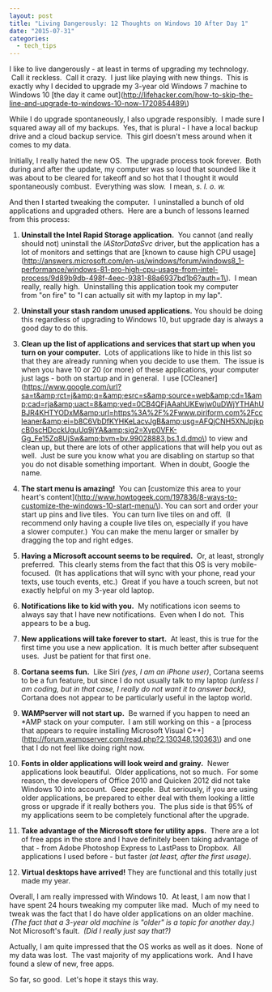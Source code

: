```yaml
---
layout: post
title: "Living Dangerously: 12 Thoughts on Windows 10 After Day 1"
date: "2015-07-31"
categories:
  - tech_tips
---
```


I like to live dangerously - at least in terms of upgrading my technology.  Call it reckless.  Call it crazy.  I just like playing with new things.  This is exactly why I decided to upgrade my 3-year old Windows 7 machine to Windows 10 [the day it came out](http://lifehacker.com/how-to-skip-the-line-and-upgrade-to-windows-10-now-1720854489\)

While I do upgrade spontaneously, I also upgrade responsibly.  I made sure I squared away all of my backups.  Yes, that is plural - I have a local backup drive and a cloud backup service.  This girl doesn't mess around when it comes to my data.

Initially, I really hated the new OS.  The upgrade process took forever.  Both during and after the update, my computer was so loud that sounded like it was about to be cleared for takeoff and so hot that I thought it would spontaneously combust.  Everything was slow.  I mean, _s. l. o. w._

And then I started tweaking the computer.  I uninstalled a bunch of old applications and upgraded others.  Here are a bunch of lessons learned from this process:

1. **Uninstall the Intel Rapid Storage application.**  You cannot (and really should not) uninstall the _IAStorDataSvc_ driver, but the application has a lot of monitors and settings that are [known to cause high CPU usage](http://answers.microsoft.com/en-us/windows/forum/windows8_1-performance/windows-81-pro-high-cpu-usage-from-intel-process/9d89b9db-498f-4eec-9381-88a6937bd1b6?auth=1\).  I mean really, really high.  Uninstalling this application took my computer from "on fire" to "I can actually sit with my laptop in my lap".

2. **Uninstall your stash random unused applications.** You should be doing this regardless of upgrading to Windows 10, but upgrade day is always a good day to do this.

3. **Clean up the list of applications and services that start up when you turn on your computer.**  Lots of applications like to hide in this list so that they are already running when you decide to use them.  The issue is when you have 10 or 20 (or more) of these applications, your computer just lags - both on startup and in general.  I use [CCleaner](https://www.google.com/url?sa=t&amp;rct=j&amp;q=&amp;esrc=s&amp;source=web&amp;cd=1&amp;cad=rja&amp;uact=8&amp;ved=0CB4QFjAAahUKEwjw0uDWjYTHAhUBJR4KHTYODxM&amp;url=https%3A%2F%2Fwww.piriform.com%2Fccleaner&amp;ei=b8C6VbDfKYHKeLacvJgB&amp;usg=AFQjCNH5XNJpjkpcB0scHDcckUguUq9jYA&amp;sig2=Xyp0VFK-Gg_Fe15Zq8UjSw&amp;bvm=bv.99028883,bs.1,d.dmo\) to view and clean up, but there are lots of other applications that will help you out as well.  Just be sure you know what you are disabling on startup so that you do not disable something important.  When in doubt, Google the name.

4. **The start menu is amazing!**  You can [customize this area to your heart's content](http://www.howtogeek.com/197836/8-ways-to-customize-the-windows-10-start-menu/\). You can sort and order your start up pins and live tiles.  You can turn live tiles on and off.  (I recommend only having a couple live tiles on, especially if you have a slower computer.)  You can make the menu larger or smaller by dragging the top and right edges.

5. **Having a Microsoft account seems to be required.**  Or, at least, strongly preferred.  This clearly stems from the fact that this OS is very mobile-focused.  (It has applications that will sync with your phone, read your texts, use touch events, etc.)  Great if you have a touch screen, but not exactly helpful on my 3-year old laptop.

6. **Notifications like to kid with you.**  My notifications icon seems to always say that I have new notifications.  Even when I do not.  This appears to be a bug.

7. **New applications will take forever to start.**  At least, this is true for the first time you use a new application.  It is much better after subsequent uses.  Just be patient for that first one.

8. **Cortana seems fun.**  Like Siri _(yes, I am an iPhone user)_, Cortana seems to be a fun feature, but since I do not usually talk to my laptop _(unless I am coding, but in that case, I really do not want it to answer back)_, Cortana does not appear to be particularly useful in the laptop world.

9. **WAMPserver will not start up.**  Be warned if you happen to need an \*AMP stack on your computer.  I am still working on this - a [process that appears to require installing Microsoft Visual C++](http://forum.wampserver.com/read.php?2,130348,130363\) and one that I do not feel like doing right now.

10. **Fonts in older applications will look weird and grainy.**  Newer applications look beautiful.  Older applications, not so much.  For some reason, the developers of Office 2010 and Quicken 2012 did not take Windows 10 into account.  Geez people.  But seriously, if you are using older applications, be prepared to either deal with them looking a little gross or upgrade if it really bothers you.  The plus side is that 95% of my applications seem to be completely functional after the upgrade.

11. **Take advantage of the Microsoft store for utility apps.**  There are a lot of free apps in the store and I have definitely been taking advantage of that - from Adobe Photoshop Express to LastPass to Dropbox.  All applications I used before - but faster _(at least, after the first usage)_.

12. **Virtual desktops have arrived!** They are functional and this totally just made my year.

Overall, I am really impressed with Windows 10.  At least, I am now that I have spent 24 hours tweaking my computer like mad.  Much of my need to tweak was the fact that I do have older applications on an older machine.  _(The fact that a 3-year old machine is "older" is a topic for another day.)_  Not Microsoft's fault.  _(Did I really just say that?)_

Actually, I am quite impressed that the OS works as well as it does.  None of my data was lost.  The vast majority of my applications work.  And I have found a slew of new, free apps.

So far, so good.  Let's hope it stays this way.
